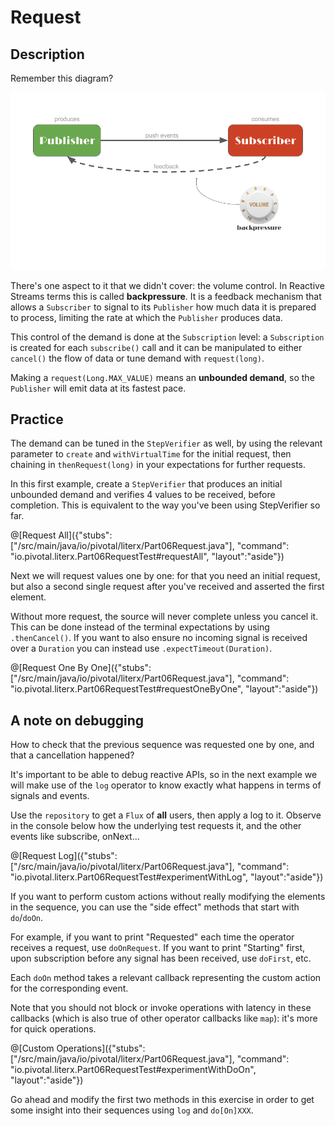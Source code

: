 # Request

## Description

Remember this diagram?

![Publisher and Subscriber](/techio/assets/PublisherSubscriber.png)

There's one aspect to it that we didn't cover: the volume control. In Reactive Streams terms
this is called **backpressure**. It is a feedback mechanism that allows a `Subscriber` to
signal to its `Publisher` how much data it is prepared to process, limiting the rate at
which the `Publisher` produces data.

This control of the demand is done at the `Subscription` level: a `Subscription` is created
for each `subscribe()` call and it can be manipulated to either `cancel()` the flow of data
or tune demand with `request(long)`.

Making a `request(Long.MAX_VALUE)` means an **unbounded demand**, so the `Publisher` will
emit data at its fastest pace.

## Practice

The demand can be tuned in the `StepVerifier` as well, by using the relevant parameter to
`create` and `withVirtualTime` for the initial request, then chaining in `thenRequest(long)`
in your expectations for further requests.

In this first example, create a `StepVerifier` that produces an initial unbounded demand
and verifies 4 values to be received, before completion. This is equivalent to the way you've
been using StepVerifier so far.

@[Request All]({"stubs": ["/src/main/java/io/pivotal/literx/Part06Request.java"], "command": "io.pivotal.literx.Part06RequestTest#requestAll", "layout":"aside"})

Next we will request values one by one: for that you need an initial request, but also a
second single request after you've received and asserted the first element.

Without more request, the source will never complete unless you cancel it. This can be done
instead of the terminal expectations by using `.thenCancel()`. If you want to also ensure
no incoming signal is received over a `Duration` you can instead use `.expectTimeout(Duration)`.

@[Request One By One]({"stubs": ["/src/main/java/io/pivotal/literx/Part06Request.java"], "command": "io.pivotal.literx.Part06RequestTest#requestOneByOne", "layout":"aside"})

## A note on debugging

How to check that the previous sequence was requested one by one, and that a cancellation
happened?

It's important to be able to debug reactive APIs, so in the next example we will make use
of the `log` operator to know exactly what happens in terms of signals and events.

Use the `repository` to get a `Flux` of **all** users, then apply a log to it. Observe in
the console below how the underlying test requests it, and the other events like subscribe,
onNext...

@[Request Log]({"stubs": ["/src/main/java/io/pivotal/literx/Part06Request.java"], "command": "io.pivotal.literx.Part06RequestTest#experimentWithLog", "layout":"aside"})

If you want to perform custom actions without really modifying the elements in the sequence,
you can use the "side effect" methods that start with `do`/`doOn`.
 
For example, if you want to print "Requested" each time the operator receives a request,
use `doOnRequest`. If you want to print "Starting" first, upon subscription before any signal
has been received, use `doFirst`, etc.

Each `doOn` method takes a relevant callback representing the custom action for the
corresponding event.

Note that you should not block or invoke operations with latency in these callbacks (which
is also true of other operator callbacks like `map`): it's more for quick operations.

@[Custom Operations]({"stubs": ["/src/main/java/io/pivotal/literx/Part06Request.java"], "command": "io.pivotal.literx.Part06RequestTest#experimentWithDoOn", "layout":"aside"})

Go ahead and modify the first two methods in this exercise in order to get some insight into
their sequences using `log` and `do[On]XXX`.

